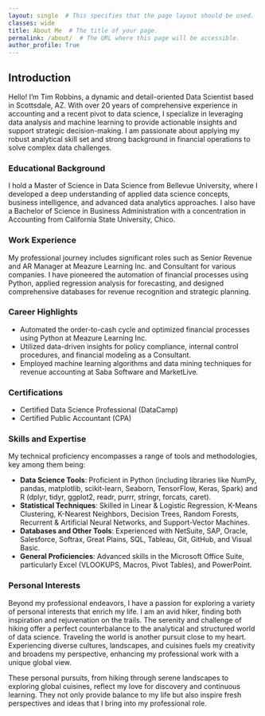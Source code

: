 ```yaml
---
layout: single  # This specifies that the page layout should be used.
classes: wide
title: About Me  # The title of your page.
permalink: /about/  # The URL where this page will be accessible.
author_profile: True
---
```

## Introduction
Hello! I’m Tim Robbins, a dynamic and detail-oriented Data Scientist based in Scottsdale, AZ. With over 20 years of comprehensive experience in accounting and a recent pivot to data science, I specialize in leveraging data analysis and machine learning to provide actionable insights and support strategic decision-making. I am passionate about applying my robust analytical skill set and strong background in financial operations to solve complex data challenges.

### Educational Background
I hold a Master of Science in Data Science from Bellevue University, where I developed a deep understanding of applied data science concepts, business intelligence, and advanced data analytics approaches. I also have a Bachelor of Science in Business Administration with a concentration in Accounting from California State University, Chico.

### Work Experience
My professional journey includes significant roles such as Senior Revenue and AR Manager at Meazure Learning Inc. and Consultant for various companies. I have pioneered the automation of financial processes using Python, applied regression analysis for forecasting, and designed comprehensive databases for revenue recognition and strategic planning.

### Career Highlights
- Automated the order-to-cash cycle and optimized financial processes using Python at Meazure Learning Inc.
- Utilized data-driven insights for policy compliance, internal control procedures, and financial modeling as a Consultant.
- Employed machine learning algorithms and data mining techniques for revenue accounting at Saba Software and MarketLive.

### Certifications
- Certified Data Science Professional (DataCamp)
- Certified Public Accountant (CPA)

### Skills and Expertise
My technical proficiency encompasses a range of tools and methodologies, key among them being:
- **Data Science Tools**: Proficient in Python (including libraries like NumPy, pandas, matplotlib, scikit-learn, Seaborn, TensorFlow, Keras, Spark) and R (dplyr, tidyr, ggplot2, readr, purrr, stringr, forcats, caret).
- **Statistical Techniques**: Skilled in Linear & Logistic Regression, K-Means Clustering, K-Nearest Neighbors, Decision Trees, Random Forests, Recurrent & Artificial Neural Networks, and Support-Vector Machines.
- **Databases and Other Tools**: Experienced with NetSuite, SAP, Oracle, Salesforce, Softrax, Great Plains, SQL, Tableau, Git, GitHub, and Visual Basic.
- **General Proficiencies**: Advanced skills in the Microsoft Office Suite, particularly Excel (VLOOKUPS, Macros, Pivot Tables), and PowerPoint.

### Personal Interests
Beyond my professional endeavors, I have a passion for exploring a variety of personal interests that enrich my life. I am an avid hiker, finding both inspiration and rejuvenation on the trails. The serenity and challenge of hiking offer a perfect counterbalance to the analytical and structured world of data science. Traveling the world is another pursuit close to my heart. Experiencing diverse cultures, landscapes, and cuisines fuels my creativity and broadens my perspective, enhancing my professional work with a unique global view.

These personal pursuits, from hiking through serene landscapes to exploring global cuisines, reflect my love for discovery and continuous learning. They not only provide balance to my life but also inspire fresh perspectives and ideas that I bring into my professional role.



